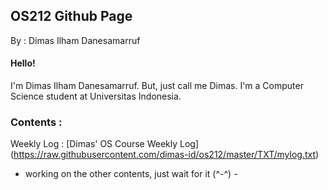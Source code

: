 ## OS212 Github Page
By : Dimas Ilham Danesamarruf

#### Hello!
I'm Dimas Ilham Danesamarruf. But, just call me Dimas. I'm a Computer Science student at Universitas Indonesia.</p>

### Contents :

Weekly Log :
[Dimas' OS Course Weekly Log] (https://raw.githubusercontent.com/dimas-id/os212/master/TXT/mylog.txt)

- working on the other contents, just wait for it (^-^) -
